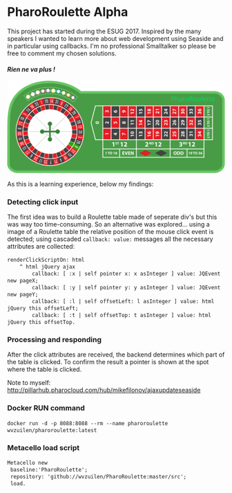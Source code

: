 # PharoRoulette Alpha

This project has started during the ESUG 2017. Inspired by the many speakers I wanted to learn more about web development using Seaside and in particular using callbacks. I'm no professional Smalltalker so please be free to comment my chosen solutions.

#### _Rien ne va plus !_

![PharoRoulette table](./static/table.svg)

As this is a learning experience, below my findings:

### Detecting click input
The first idea was to build a Roulette table made of seperate div's but this was way too time-consuming. So an alternative was explored... using a image of a Roulette table the relative position of the mouse click event is detected; using cascaded `callback: value:` messages all the necessary attributes are collected:

```Smalltalk
renderClickScriptOn: html
	^ html jQuery ajax
		callback: [ :x | self pointer x: x asInteger ] value: JQEvent new pageX;
		callback: [ :y | self pointer y: y asInteger ] value: JQEvent new pageY;
		callback: [ :l | self offsetLeft: l asInteger ] value: html jQuery this offsetLeft;
		callback: [ :t | self offsetTop: t asInteger ] value: html jQuery this offsetTop.
```
### Processing and responding
After the click attributes are received, the backend determines which part of the table is clicked. To confirm the result a pointer is shown at the spot where the table is clicked.

Note to myself: http://pillarhub.pharocloud.com/hub/mikefilonov/ajaxupdateseaside

### Docker RUN command
``` Docker
docker run -d -p 8088:8088 --rm --name pharoroulette wvzuilen/pharoroulette:latest
```

### Metacello load script
```Smalltalk
Metacello new
 baseline:'PharoRoulette';
 repository: 'github://wvzuilen/PharoRoulette:master/src';
 load.
```
